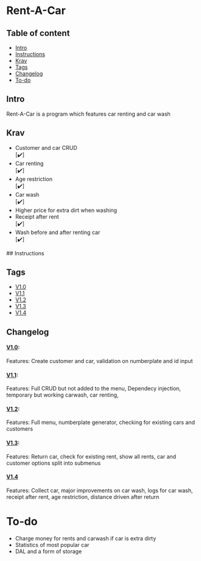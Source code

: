 # Rent-A-Car

## Table of content
* [Intro](#Intro)
* [Instructions](#Instructions)
* [Krav](#Krav)
* [Tags](#Tags)
* [Changelog](#Changelog)
* [To-do](#To-do)


## Intro
Rent-A-Car is a program which features  car renting and car wash

## Krav 
<ul>
  <li>Customer and car CRUD</li> [✔️]
  <li>Car renting</li> [✔️]
  <li>Age restriction</li> [✔️]
  <li>Car wash</li> [✔️]
  <li>Higher price for extra dirt when washing</li>
  
  <li>Receipt after rent</li> [✔️]
  <li>Wash before and after renting car</li> [✔️]
</ul>
## Instructions
<!---Menu: Den er ret simpel som du kan se ud fra billedet
![image](https://user-images.githubusercontent.com/69219123/185601781-00b4d683-9e54-4a3d-a48b-71ba4d15756c.png) --->

## Tags
* [V1.0](https://github.com/Elias1040/Rent-A-Car/blob/V1.0)
* [V1.1](https://github.com/Elias1040/Rent-A-Car/blob/V1.1)
* [V1.2](https://github.com/Elias1040/Rent-A-Car/blob/V1.2)
* [V1.3](https://github.com/Elias1040/Rent-A-Car/blob/V1.3)
* [V1.4](https://github.com/Elias1040/Rent-A-Car/blob/V1.4)
## Changelog
<!--- [Github](https://github.com/failbreak/TheBank/commits/Development) - Her er mine commits de beskriver meget af hvad der er sket i det løb af development --->

#### [V1.0](https://github.com/Elias1040/Rent-A-Car/blob/V1.0):
Features: Create customer and car, validation on numberplate and id input
#### [V1.1](https://github.com/Elias1040/Rent-A-Car/blob/V1.1):
Features: Full CRUD but not added to the menu, Dependecy injection, temporary but working carwash, car renting, 
#### [V1.2](https://github.com/Elias1040/Rent-A-Car/blob/V1.2): 
Features: Full menu, numberplate generator, checking for existing cars and customers
#### [V1.3](https://github.com/Elias1040/Rent-A-Car/blob/V1.3): 
Features: Return car, check for existing rent, show all rents, car and customer options split into submenus  
#### [V1.4](https://github.com/Elias1040/Rent-A-Car/blob/V1.4)
Features: Collect car, major improvements on car wash, logs for car wash, receipt after rent, age restriction, distance driven after return

# To-do
* Charge money for rents and carwash if car is extra dirty
* Statistics of most popular car
* DAL and a form of storage
